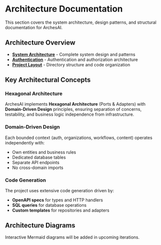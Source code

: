 # Architecture Documentation

This section covers the system architecture, design patterns, and structural documentation for
ArchesAI.

## Architecture Overview

- **[System Architecture](system-design.md)** - Complete system design and patterns
- **[Authentication](authentication.md)** - Authentication and authorization architecture
- **[Project Layout](project-layout.md)** - Directory structure and code organization

## Key Architectural Concepts

### Hexagonal Architecture

ArchesAI implements **Hexagonal Architecture** (Ports & Adapters) with **Domain-Driven Design**
principles, ensuring separation of concerns, testability, and business logic independence from
infrastructure.

### Domain-Driven Design

Each bounded context (auth, organizations, workflows, content) operates independently with:

- Own entities and business rules
- Dedicated database tables
- Separate API endpoints
- No cross-domain imports

### Code Generation

The project uses extensive code generation driven by:

- **OpenAPI specs** for types and HTTP handlers
- **SQL queries** for database operations
- **Custom templates** for repositories and adapters

## Architecture Diagrams

Interactive Mermaid diagrams will be added in upcoming iterations.
